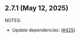 ## 2.7.1 (May 12, 2025)

NOTES:

* Update dependencies: ([#425](https://github.com/hashicorp/terraform-provider-archive/pull/425))